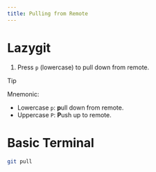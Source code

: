 ```yaml
---
title: Pulling from Remote
---
```

# Lazygit
1. Press `p` (lowercase) to pull down from remote.

>[!Tip]
> Mnemonic:
> -  Lowercase `p`: **p**ull down from remote.
> -  Uppercase `P`: **P**ush up to remote.

# Basic Terminal
```bash
git pull
```
